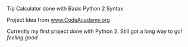 Tip Calculator done with Basic Python 2 Syntax

Project Idea from www.CodeAcademy.org

Currently my first project done with Python 2. Still got a long way to go! *feeling good*


